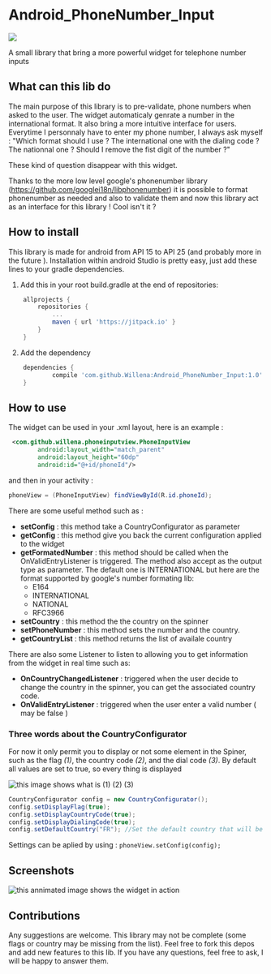 # Android_PhoneNumber_Input
[![](https://jitpack.io/v/Willena/Android_PhoneNumber_Input.svg)](https://jitpack.io/#Willena/Android_PhoneNumber_Input)

A small library that bring a more powerful widget for telephone number inputs

## What can this lib do

The main purpose of this library is to pre-validate, phone numbers when asked to the user. The widget automaticaly genrate a number in the international format.
It also bring a more intuitive interface for users. Everytime I personnaly have to enter my phone number, I always ask myself : "Which format should I use ? The international one with the dialing code ? The nationnal one ? Should I remove the fist digit of the number ?"

These kind of question disappear with this widget.

Thanks to the more low level google's phonenumber library (https://github.com/googlei18n/libphonenumber) it is possible to format phonenumber as needed and also to validate them and now this library act as an interface for this library ! Cool isn't it ?

## How to install

This library is made for android from API 15 to API 25 (and probably more in the future ).
Installation within android Studio is pretty easy, just add these lines to your gradle dependencies.

1. Add this in your root build.gradle at the end of repositories:
```gradle
	allprojects {
		repositories {
			...
			maven { url 'https://jitpack.io' }
		}
	}
  ```
2. Add the dependency
```gradle
	dependencies {
	        compile 'com.github.Willena:Android_PhoneNumber_Input:1.0'
	}
```
## How to use

The widget can be used in your .xml layout, here is an example :
```xml
 <com.github.willena.phoneinputview.PhoneInputView
        android:layout_width="match_parent"
        android:layout_height="60dp"
        android:id="@+id/phoneId"/>
```
  
  and then in your activity :
  
```java
phoneView = (PhoneInputView) findViewById(R.id.phoneId);
```
 
There are some useful method such as :
- **setConfig** : this method take a CountryConfigurator as parameter
- **getConfig** : this method give you back the current configuration applied to the widget
- **getFormatedNumber** : this method should be called when the OnValidEntryListener is triggered. The method also accept as the output type as parameter. The default one is INTERNATIONAL but here are the format supported by google's number formating lib:
  * E164
  * INTERNATIONAL
  * NATIONAL
  * RFC3966
- **setCountry** : this method the the country on the spinner
- **setPhoneNumber** : this method sets the number and the country.
- **getCountryList** : this method returns the list of availale country

There are also some Listener to listen to allowing you to get information from the widget in real time such as:
- **OnCountryChangedListener** : triggered when the user decide to change the country in the spinner, you can get the associated country code.
- **OnValidEntryListener** : triggered when the user enter a valid number ( may be false )

### Three words about the CountryConfigurator

For now it only permit you to display or not some element in the Spiner, such as the flag _(1)_, the country code _(2)_, and the dial code _(3)_.
By default all values are set to true, so every thing is displayed

![this image shows what is (1) (2) (3) ](https://github.com/Willena/Android_PhoneNumber_Input/raw/master/screenshoot/spinner_display_explain.png)


```java
CountryConfigurator config = new CountryConfigurator();
config.setDisplayFlag(true);
config.setDisplayCountryCode(true);
config.setDisplayDialingCode(true);
config.setDefaultCountry("FR"); //Set the default country that will be selected when loading
``` 

Settings can be aplied by using : ``` phoneView.setConfig(config); ```

## Screenshots

![this annimated image shows the widget in action](https://github.com/Willena/Android_PhoneNumber_Input/raw/master/screenshoot/demo_phone_number.gif)


## Contributions
Any suggestions are welcome.
This library may not be complete (some flags or country may be missing from the list). Feel free to fork this depos and add new features to this lib.
If you have any questions, feel free to ask, I will be happy to answer them.

